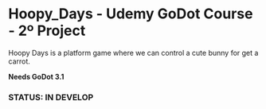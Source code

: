 # Hoopy_Days - Udemy GoDot Course - 2º Project
Hoopy Days is a platform game where we can control a cute bunny for get a carrot.

**Needs GoDot 3.1**

###  STATUS: IN DEVELOP
